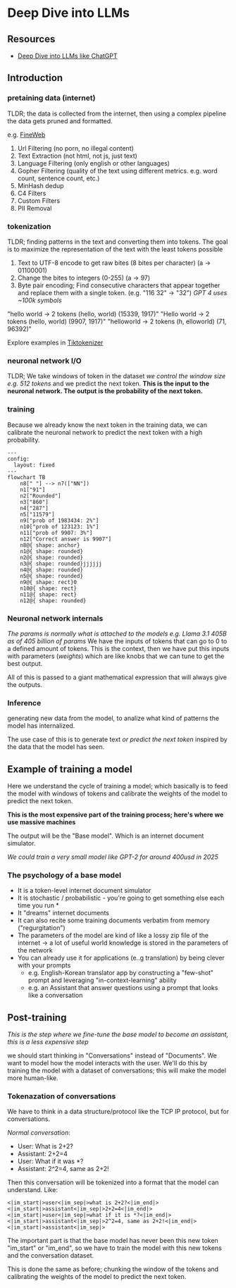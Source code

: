 # Deep Dive into LLMs

## Resources
- [Deep Dive into LLMs like ChatGPT](https://www.youtube.com/watch?v=7xTGNNLPyMI&list=WL)


## Introduction

### pretaining data (internet)

TLDR; the data is collected from the internet, then using a complex pipeline the data gets pruned and formatted.

e.g. [FineWeb](https://www.youtube.com/redirect?event=video_description&redir_token=QUFFLUhqbnRWa3hWRDZxXzlpYURVekxZdlZibnloQ1RFUXxBQ3Jtc0trMWJzaXl5cmRqYlAwVXhVOHBIS2dRLWUzUkFQQUphY0VQNF9hVHd1RGl5RjI4NmZjdkc5NV8xc21wM0c5V1dZdnBGX3h0Zzk0M1FySEJVdFBUSnJQZUN1NW1zWGY5TDJoRm9IUDcwYm9VSTJfYm41NA&q=https%3A%2F%2Fhuggingface.co%2Fspaces%2FHuggingFaceFW%2Fblogpost-fineweb-v1&v=7xTGNNLPyMI)
1. Url Filtering (no porn, no illegal content)
2. Text Extraction (not html, not js, just text)
3. Language Filtering (only english or other languages)
4. Gopher Filtering (quality of the text using different metrics. e.g. word count, sentence count, etc.)
5. MinHash dedup
6. C4 Filters
7. Custom Filters
8. PII Removal

### tokenization

TLDR; finding patterns in the text and converting them into tokens.
The goal is to maximize the representation of the text with the least tokens possible

1. Text to UTF-8 encode to get raw bites (8 bites per character) (a -> 01100001)
2. Change the bites to integers (0-255) (a -> 97)
3. Byte pair encoding; Find consecutive characters that appear together and replace them with a single token.
(e.g. "116 32" -> "32")
_GPT 4 uses ~100k symbols_

"hello world -> 2 tokens (hello, world) (15339, 1917)"
"Hello world -> 2 tokens (hello, world) (9907, 1917)"
"helloworld -> 2 tokens (h, elloworld) (71, 96392)"


Explore examples in [Tiktokenizer](https://tiktokenizer.vercel.app/)

### neuronal network I/O

TLDR; We take windows of token in the dataset _we control the window size e.g. 512 tokens_
and we predict the next token.
**This is the input to the neuronal network. The output is the probability of the next token.**

### training

Because we already know the next token in the training data, we can calibrate the neuronal network
to predict the next token with a high probability.

```mermaid
---
config:
  layout: fixed
---
flowchart TB
    n8[" "] --> n7(["NN"])
    n1["91"]
    n2["Rounded"]
    n3["860"]
    n4["287"]
    n5["11579"]
    n9["prob of 1983434: 2%"]
    n10["prob of 123123: 1%"]
    n11["prob of 9907: 3%"]
    n12["Correct answer is 9907"]
    n8@{ shape: anchor}
    n1@{ shape: rounded}
    n2@{ shape: rounded}
    n3@{ shape: rounded}jjjjjj
    n4@{ shape: rounded}
    n5@{ shape: rounded}
    n9@{ shape: rect}0
    n10@{ shape: rect}
    n11@{ shape: rect}
    n12@{ shape: rounded}

```


### Neuronal network internals
_The params is normally what is attached to the models e.g. Llama 3.1 405B as of 405 billion of params_
We have the inputs of tokens that can go to 0 to a defined amount of tokens.
This is the context, then we have put this inputs with parameters (_weights_) which are like
knobs that we can tune to get the best output.

All of this is passed to a giant mathematical expression that will always give the outputs.


### Inference
generating new data from the model, to analize what kind of patterns the model has internalized.

The use case of this is to generate text _or predict the next token_ inspired by the data that the
model has seen.

## Example of training a model

Here we understand the cycle of training a model; which basically is to feed the model with windows of
tokens and calibrate the weights of the model to predict the next token.

**This is the most expensive part of the training process; here's where we use massive machines**

The output will be the "Base model". Which is an internet document simulator.

_We could train a very small model like GPT-2 for around 400usd in 2025_


### The psychology of a base model
- It is a token-level internet document simulator
- It is stochastic / probabilistic - you're going to get something else each time you run *
- It "dreams" internet documents
- It can also recite some training documents verbatim from memory ("regurgitation")
- The parameters of the model are kind of like a lossy zip file of the internet
-> a lot of useful world knowledge is stored in the parameters of the network
- You can already use it for applications (e..g translation) by being clever with your prompts
  - e.g. English-Korean translator app by constructing a "few-shot" prompt and leveraging "in-context-learning" ability
  - e.g. an Assistant that answer questions using a prompt that looks like a conversation

## Post-training
_This is the step where we fine-tune the base model to become an assistant, this is a less expensive step_

we should start thinking in "Conversations" instead of "Documents". We want to model how the model interacts with the user.
We'll do this by training the model with a dataset of conversations; this will make the model more human-like.

### Tokenazation of conversations
We have to think in a data structure/protocol like the TCP IP protocol, but for conversations.

*Normal conversation*:
- User: What is 2+2?
- Assistant: 2+2=4
- User: What if it was *?
- Assistant: 2^2=4, same as 2+2!

Then this conversation will be tokenized into a format that the model can understand. Like:

```
<|im_start|>user<|im_sep|>what is 2+2?<|im_end|><|im_start|>assistant<|im_sep|>2+2=4<|im_end|><|im_start|>user<|im_sep|>what if it is *?<|im_end|>
<|im_start|>assistant<|im_sep|>2^2=4, same as 2+2!<|im_end|><|im_start|>assistant<|im_sep|>
```

The important part is that the base model has never been this new token "im_start" or "im_end", so we have to train the model with this new tokens and
the conversation dataset.

This is done the same as before; chunking the window of the tokens and calibrating the weights of the model to predict the next token.

